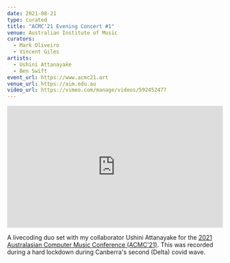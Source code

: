 ```yaml
---
date: 2021-08-21
type: curated
title: "ACMC'21 Evening Concert #1"
venue: Australian Institute of Music
curators:
  - Mark Oliveiro
  - Vincent Giles
artists:
  - Ushini Attanayake
  - Ben Swift
event_url: https://www.acmc21.art
venue_url: https://aim.edu.au
video_url: https://vimeo.com/manage/videos/592452477
---
```


<div style="padding:56.25% 0 0 0;position:relative;"><iframe src="https://player.vimeo.com/video/592452477?color=be2edd" frameborder="0" allow="autoplay; fullscreen; picture-in-picture" allowfullscreen style="position:absolute;top:0;left:0;width:100%;height:100%;" title="Ushini &amp;amp; Ben live @ ACMC&amp;#039;21"></iframe></div><script src="https://player.vimeo.com/api/player.js"></script>

A livecoding duo set with my collaborator Ushini Attanayake for the [2021
Australasian Computer Music Conference (ACMC'21)](https://www.acmc21.art). This
was recorded during a hard lockdown during Canberra's second (Delta) covid wave.

